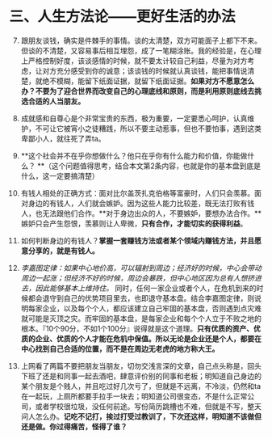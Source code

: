 # 三、人生方法论——更好生活的办法



7. 跟朋友谈钱，确实是件棘手的事情。谈的太清楚，双方可能面子上都下不来。但谈的不清楚，又容易事后相互埋怨，成了一笔糊涂账。我的经验是，在心理上严格控制好度，该谈感情的时候，就不要太计较自己利益，尽量为对方考虑，让对方充分感受到你的诚意；该谈钱的时候就认真谈钱，能把事情说清楚，就绝不模糊，能留下纸面证据，就留下纸面证据。**如果对方不愿意怎么办？不要为了迎合世界而改变自己的心理底线和原则，而是利用原则底线去挑选合适的人当朋友。**

6. 成就感和自尊心是个非常宝贵的东西，极为重要，一定要悉心呵护，认真维护，不可让它被宵小之徒糟践，所以不要主动惹事，但也不要怕事，遇到这类卑鄙小人，就往死了弄ta。

5. **这个社会并不在乎你想做什么？他只在乎你有什么能力和价值，你能做什么？ **（这个问题值得思考，结合本文第2条内容，也就是你的基本盘到底是什么，这一定要搞清楚）

4. 有钱人相处的正确方式：面对比尔盖茨扎克伯格等富豪时，人们只会羡慕。面对身边的有钱人，人们就会嫉妒。因为这些人能力比较差，既无法打败有钱人，也无法跟他们合作。**对于身边出众的人，不要嫉妒，要想办法合作。**嫉妒只会产生怨恨，羡慕则让人卑微，**只有合作，才能切实的获得利益**。

3. 如何判断身边的有钱人？**掌握一套赚钱方法或者某个领域内赚钱方法，并且愿意分享的，就是有钱人。**

2. *李嘉图定律：如果中心地价高，可以辐射到周边；经济好的时候，中心会带动周边一起涨；但经济不好的时候，周边会暴跌，但中心地区因为总有人想挤进去，因此能够基本上维持住。* 同时，任何一家企业或者个人，在危机到来的时候都会退守到自己的优势项目里去，也即退守基本盘。结合李嘉图定律，则说明每家企业，以及每个个人，都应该建立自己牢固的基本盘，否则遇到点灾难就可能是灭顶之灾。而牢固的基本盘，是每家企业和每个个人立于不败之地的根本。『10个90分，不如1个100分』说得就是这个道理。**只有优质的资产、优质的企业、优质的个人才能在危机中保值。所以无论是企业还是个人，都要在中心找到自己合适的位置，而不是在周边无老虎的地方称大王。**

1. 上网看了两篇不要把朋友当朋友，切勿交浅言深的文章，自己点头称是，回头下班了还是和同事一起去酒吧，肆意评价别的同事和老板；明知道自己身边的某个朋友是个贱人，并且吃过好几次亏了，但就是不远离，不冷淡，仍然和ta在一起玩，上厕所都要手拉手一块去；明知道公司很变态，不是什么正常公司，或者学校很垃圾，没任何前途。写份简历跳槽也不难，但就是不写，整天问人怎么办。**记吃不记打，挨过打受过教训了，下次还这样，明知道不该做但还是做。你过得痛苦，怪得了谁？**